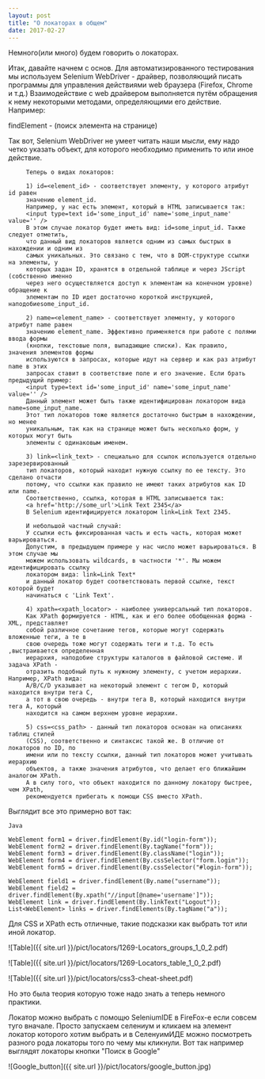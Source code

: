 ```yaml
---
layout: post
title: "О локаторах в общем"
date: 2017-02-27
---
```


Немного(или много) будем говорить о локаторах. 

Итак, давайте начнем с основ. Для автоматизированного тестирования мы используем 
Selenium WebDriver - драйвер, позволяющий писать программы для управления действиями 
web браузера (Firefox, Chrome и т.д.) Взаимодействие с web драйвером выполняется путём 
обращения к нему некоторыми методами, определяющими его действие. Например:

findElement - (поиск элемента на странице)


Так вот, Selenium WebDriver не умеет читать наши мысли, ему надо четко указать объект, 
для которого необходимо применить то или иное действие.
         
         Теперь о видах локаторов:
         
         1) id=<element_id> - соответствует элементу, у которого атрибут id равен 
         значению element_id. 
         Например, у нас есть элемент, который в HTML записывается так:
         <input type=text id='some_input_id' name='some_input_name' value='' />
         В этом случае локатор будет иметь вид: id=some_input_id. Также следует отметить, 
         что данный вид локаторов является одним из самых быстрых в нахождении и одним из 
         самых уникальных. Это связано с тем, что в DOM-структуре ссылки на элементы, у 
         которых задан ID, хранятся в отдельной таблице и через JScript (собственно именно 
         через него осуществляется доступ к элементам на конечном уровне) обращение к 
         элементам по ID идет достаточно короткой инструкцией, наподобиеsome_input_id.
         
         2) name=<element_name> - соответствует элементу, у которого атрибут name равен 
         значению element_name. Эффективно применяется при работе с полями ввода формы 
         (кнопки, текстовые поля, выпадающие списки). Как правило, значения элементов формы 
         используются в запросах, которые идут на сервер и как раз атрибут name в этих 
         запросах ставит в соответствие поле и его значение. Если брать предыдущий пример:
         <input type=text id='some_input_id' name='some_input_name' value='' />
         Данный элемент может быть также идентифицирован локатором вида name=some_input_name.
         Этот тип локаторов тоже является достаточно быстрым в нахождении, но менее 
         уникальным, так как на странице может быть несколько форм, у которых могут быть 
         элементы с одинаковым именем.
         
         3) link=<link_text> - специально для ссылок используется отдельно зарезервированный 
         тип локаторов, который находит нужную ссылку по ее тексту. Это сделано отчасти 
         потому, что ссылки как правило не имеют таких атрибутов как ID или name. 
         Соответственно, ссылка, которая в HTML записывается так:
         <a href='http://some_url'>Link Text 2345</a>
         В Selenium идентифицируется локатором link=Link Text 2345.
         
         И небольшой частный случай:
         У ссылки есть фиксированная часть и есть часть, которая может варьироваться. 
         Допустим, в предыдущем примере у нас число может варьироваться. В этом случае мы 
         можем использовать wildcards, в частности '*'. Мы можем идентифицировать ссылку 
         локатором вида: link=Link Text* 
         и данный локатор будет соответствовать первой ссылке, текст которой будет 
         начинаться с 'Link Text'.
         
         4) xpath=<xpath_locator> - наиболее универсальный тип локаторов.
         Как XPath формируется - HTML, как и его более обобщенная форма - XML, представляет 
         собой различное сочетание тегов, которые могут содержать вложенные теги, а те в 
         свою очередь тоже могут содержать теги и т.д. То есть ,выстраивается определенная 
         иерархия, наподобие структуры каталогов в файловой системе. И задача XPath - 
         отразить подобный путь к нужному элементу, с учетом иерархии. Например, XPath вида: 
         A/B/C/D указывает на некоторый элемент с тегом D, который находится внутри тега C, 
         а тот в свою очередь - внутри тега B, который находится внутри тега A, который 
         находится на самом верхнем уровне иерархии.
         
         5) css=<css_path> - данный тип локаторов основан на описаниях таблиц стилей 
         (CSS), соответственно и синтаксис такой же. В отличие от локаторов по ID, по 
         имени или по тексту ссылки, данный тип локаторов может учитывать иерархию 
         объектов, а также значения атрибутов, что делает его ближайшим аналогом XPath. 
         А в силу того, что объект находится по данному локатору быстрее, чем XPath, 
         рекомендуется прибегать к помощи CSS вместо XPath.
         
Выглядит все это примерно вот так:
         
```
Java

WebElement form1 = driver.findElement(By.id("login-form"));
WebElement form2 = driver.findElement(By.tagName("form"));
WebElement form3 = driver.findElement(By.className("login"));
WebElement form4 = driver.findElement(By.cssSelector("form.login"));
WebElement form5 = driver.findElement(By.cssSelector("#login-form"));

WebElement field1 = driver.findElement(By.name("username"));
WebElement field2 = driver.findElement(By.xpath("//input[@name='username']"));
WebElement link = driver.findElement(By.linkText("Logout"));
List<WebElement> links = driver.findElements(By.tagName("a"));
```
         
Для CSS и XPath есть отличные, такие подсказки как выбрать тот или иной локатор.

![Table]({{ site.url }}/pict/locators/1269-Locators_groups_1_0_2.pdf)

![Table]({{ site.url }}/pict/locators/1269-Locators_table_1_0_2.pdf)

![Table]({{ site.url }}/pict/locators/css3-cheat-sheet.pdf)

Но это была теория которую тоже надо знать а теперь немного практики.

Локатор можно выбрать с помощю SeleniumIDE в FireFox-e если совсем туго вначале.
Просто запускаем селениум и кликаем на элемент локатор которого хотим выбрать и в 
СеленуимИДЕ можно посмотреть разного рода локаторы того по чему мы кликнули.
Вот так например выглядят локаторы кнопки "Поиск в Google"

![Google_button]({{ site.url }}/pict/locators/google_button.jpg)

